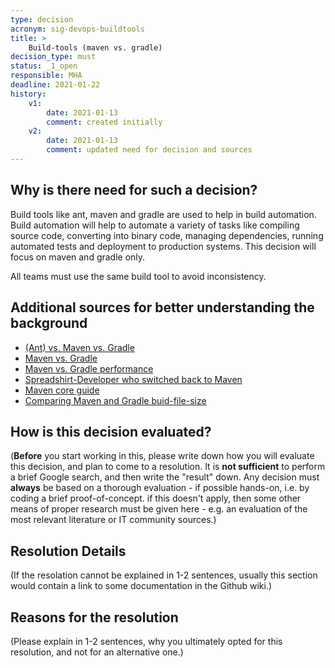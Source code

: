 ```yaml
---
type: decision
acronym: sig-devops-buildtools
title: >
    Build-tools (maven vs. gradle)  
decision_type: must
status: _1_open
responsible: MHA
deadline: 2021-01-22
history:
    v1:
        date: 2021-01-13
        comment: created initially
    v2:
        date: 2021-01-13
        comment: updated need for decision and sources
---
```


## Why is there need for such a decision?

Build tools like ant, maven and gradle are used to help in build automation. Build automation will help to automate a variety of tasks like compiling source code, converting into binary code, managing dependencies, running automated tests and deployment to production systems. This decision will focus on maven and gradle only.

All teams must use the same build tool to avoid inconsistency.

## Additional sources for better understanding the background

- [(Ant) vs. Maven vs. Gradle](https://www.baeldung.com/ant-maven-gradle)
- [Maven vs. Gradle](https://gradle.org/maven-vs-gradle/)
- [Maven vs. Gradle performance](https://gradle.org/gradle-vs-maven-performance/)
- [Spreadshirt-Developer who switched back to Maven](https://phauer.com/2018/moving-back-from-gradle-to-maven/)
- [Maven core guide](https://www.baeldung.com/maven)
- [Comparing Maven and Gradle buid-file-size](https://miro.medium.com/max/2676/1*JFMnZ7hLx94LlZ6p-29PbA.png)

## How is this decision evaluated?

(**Before** you start working in this, please write down how you will evaluate this decision, and plan to 
come to a resolution. 
It is  **not sufficient** to perform a brief Google search, and then write  the "result" down. Any decision must
**always** be based on a thorough evaluation - if possible hands-on, i.e. by coding a brief proof-of-concept.
if this doesn't apply, then some other means of proper research must be given here - e.g. an evaluation of 
the most relevant literature or IT community sources.) 

## Resolution Details

(If the resolation cannot be explained in 1-2 sentences, usually this section would contain a link to some
documentation in the Github wiki.)


## Reasons for the resolution

(Please explain in 1-2 sentences, why you ultimately opted for this resolution, and not for an alternative one.)


